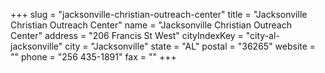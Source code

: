 +++
slug = "jacksonville-christian-outreach-center"
title = "Jacksonville Christian Outreach Center"
name = "Jacksonville Christian Outreach Center"
address = "206 Francis St West"
cityIndexKey = "city-al-jacksonville"
city = "Jacksonville"
state = "AL"
postal = "36265"
website = ""
phone = "256 435-1891"
fax = ""
+++
